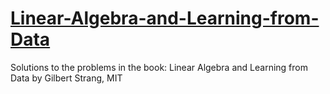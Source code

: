 # [Linear-Algebra-and-Learning-from-Data](http://staff.ustc.edu.cn/~ynyang/2023/books/8.pdf)
Solutions to the problems in the book: Linear Algebra and Learning from Data by Gilbert Strang, MIT
